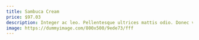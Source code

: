 ```yaml
---
title: Sambuca Cream
price: $97.03
description: Integer ac leo. Pellentesque ultrices mattis odio. Donec vitae nisi.
image: https://dummyimage.com/800x500/9ede73/fff
---
```

